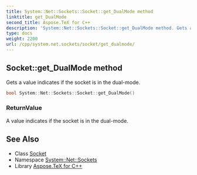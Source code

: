 ```yaml
---
title: System::Net::Sockets::Socket::get_DualMode method
linktitle: get_DualMode
second_title: Aspose.TeX for C++
description: 'System::Net::Sockets::Socket::get_DualMode method. Gets a value indicates if the socket is in the dual-mode in C++.'
type: docs
weight: 2200
url: /cpp/system.net.sockets/socket/get_dualmode/
---
```

## Socket::get_DualMode method


Gets a value indicates if the socket is in the dual-mode.

```cpp
bool System::Net::Sockets::Socket::get_DualMode()
```


### ReturnValue

A value indicates if the socket is in the dual-mode.

## See Also

* Class [Socket](../)
* Namespace [System::Net::Sockets](../../)
* Library [Aspose.TeX for C++](../../../)
